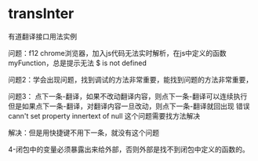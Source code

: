 # transInter
有道翻译接口用法实例

问题：f12 chrome浏览器，加入js代码无法实时解析，在js中定义的函数myFunction，总是提示无法 $ is not defined


问题2：学会出现问题，找到调试的方法非常重要，能找到问题的方法非常重要，

问题3：
点下一条-翻译，如果不改动翻译内容，则点下一条-翻译可以连续执行
但是如果点下一条-翻译，对翻译内容一旦改动，则点下一条-翻译就回出现
错误
cann't set property innertext of null
这个问题需要找方法解决

解决：但是用快捷键不用下一条，就没有这个问题

4-闭包中的变量必须暴露出来给外部，否则外部是找不到闭包中定义的函数的。
